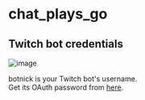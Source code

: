 # chat_plays_go

## Twitch bot credentials

![image](https://user-images.githubusercontent.com/36424267/128613414-b0281105-61e4-47eb-8738-1e85fe7aa131.png)

botnick is your Twitch bot's username.  
Get its OAuth password from [here](https://twitchapps.com/tmi/).
